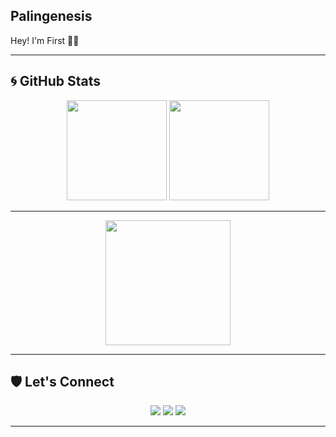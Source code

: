 ## Palingenesis
Hey! I'm First 🧑‍💻


---

## 🌀 GitHub Stats
<p align="center">
  <img src="https://github-readme-stats.vercel.app/api?username=NFI2x&show_icons=true&theme=radical" height="160"/>
  <img src="https://github-readme-stats.vercel.app/api/top-langs/?username=NFI2x&layout=compact&theme=radical" height="160"/>
</p>

---

<p align="center">
  <img src="https://media.giphy.com/media/j3qjCFYtqjHL2/giphy.gif" width="200" />
</p>

---

## 🛡️ Let's Connect
<p align="center">
  <a href="github.com/NFI2x"><img src="https://img.shields.io/badge/GitHub-0D1117?style=for-the-badge&logo=github&logoColor=white"/></a>
  <a href="https://www.facebook.com/fil2stthelucky/"><img src="https://img.shields.io/badge/LinkedIn-0077B5?style=for-the-badge&logo=linkedin&logoColor=white"/></a>
  <a href="https://www.instagram.com/nfptrp._/"><img src="https://img.shields.io/badge/Instagram-E1306C?style=for-the-badge&logo=instagram&logoColor=white"/></a>
</p>

---
